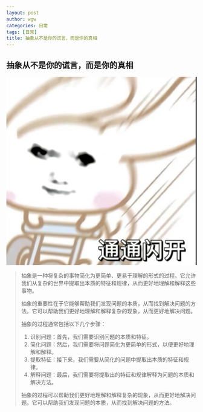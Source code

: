 ```yaml
---
layout: post
author: wgw
categories: 日常
tags: [日常]
title: 抽象从不是你的谎言，而是你的真相
---
```


## 抽象从不是你的谎言，而是你的真相

![抽象练习生养成](/assets/images/post_image/抽象.png)

> 抽象是一种将复杂的事物简化为更简单、更易于理解的形式的过程。它允许我们从复杂的世界中提取出本质的特征和规律，从而更好地理解和解释这些事物。
>
> 抽象的重要性在于它能够帮助我们发现问题的本质，从而找到解决问题的方法。它可以帮助我们更好地理解和解释复杂的现象，从而更好地解决问题。
>
> 抽象的过程通常包括以下几个步骤：  
> 1. 识别问题：首先，我们需要识别问题的本质和特征。
> 2. 简化问题：然后，我们需要将问题简化为更简单的形式，以便更好地理解和解释。
> 3. 提取特征：接下来，我们需要从简化的问题中提取出本质的特征和规律。
> 4. 解释问题：最后，我们需要将提取出的特征和规律解释为问题的本质和解决方法。
>
> 抽象的过程可以帮助我们更好地理解和解释复杂的现象，从而更好地解决问题。它可以帮助我们发现问题的本质，从而找到解决问题的方法。
